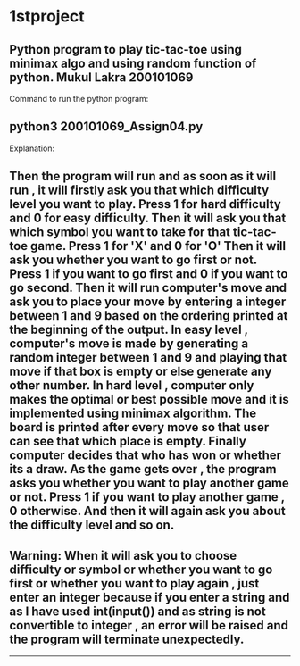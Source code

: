 # 1stproject
Python program to play tic-tac-toe using minimax algo and using random function of python.
Mukul Lakra
200101069
------------------------------------------------------------------------------------------------------------------------------------
Command to run the python program:

python3 200101069_Assign04.py
------------------------------------------------------------------------------------------------------------------------------------
Explanation:

Then the program will run and as soon as it will run , it will firstly ask you that which difficulty level you want to play.
Press 1 for hard difficulty and 0 for easy difficulty.
Then it will ask you that which symbol you want to take for that tic-tac-toe game.
Press 1 for 'X' and 0 for 'O'
Then it will ask you whether you want to go first or not.
Press 1 if you want to go first and 0 if you want to go second.
Then it will run computer's move and ask you to place your move by entering a integer between 1 and 9 based on the ordering printed
at the beginning of the output.
In easy level , computer's move is made by generating a random integer between 1 and 9 and playing that move if that box is empty
or else generate any other number.
In hard level , computer only makes the optimal or best possible move and it is implemented using minimax algorithm.
The board is printed after every move so that user can see that which place is empty.
Finally computer decides that who has won or whether its a draw.
As the game gets over , the program asks you whether you want to play another game or not.
Press 1 if you want to play another game , 0 otherwise.
And then it will again ask you about the difficulty level and so on.
-----------------------------------------------------------------------------------------------------------------------------------
Warning:
When it will ask you to choose difficulty or symbol or whether you want to go first or whether you want to play again , just enter
an integer because if you enter a string and as I have used int(input()) and as string is not convertible to integer , an error
will be raised and the program will terminate unexpectedly.
-----------------------------------------------------------------------------------------------------------------------------------
-----------------------------------------------------------------------------------------------------------------------------------
